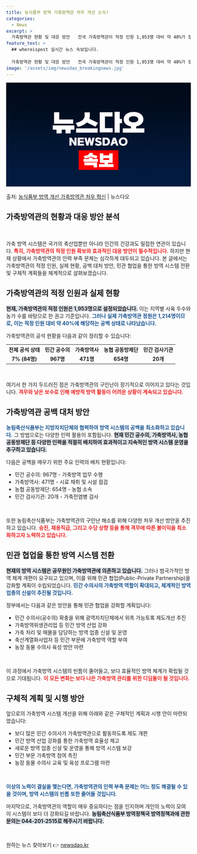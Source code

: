 ```yaml
---
title: 농식품부 방역 가축방역관 처우 개선 소식!
categories:
  - News
excerpt: >
  가축방역관 현황 및 대응 방안   전국 가축방역관이 적정 인원 1,953명 대비 약 40%가 장기 공석 상태…
feature_text: >
  ## whereispost 실시간 뉴스 속보입니다.

  가축방역관 현황 및 대응 방안   전국 가축방역관이 적정 인원 1,953명 대비 약 40%가 장기 공석 상태…
image: '/assets/img/newsdao_breakingnews.jpg'
---
```


![뉴스다오 속보](/assets/img/newsdao_breakingnews.jpg)

<p>출처: <a href="https://newsdao.kr/4848" rel="dofollow">농식품부 방역 개선 가축방역관 처우 혁신</a> | 뉴스다오</p>

<h2 data-ke-size="size26">가축방역관의 현황과 대응 방안 분석</h2>

<p data-ke-size="size16">&nbsp;</p>

가축 방역 시스템은 국가의 축산업뿐만 아니라 인간의 건강과도 밀접한 연관이 있습니다. <b><span style="color: #ee2323;">특히, 가축방역관의 적정 인원 확보와 효과적인 대응 방안이 필수적입니다.</span></b> 하지만 현재 상황에서 가축방역관의 인력 부족 문제는 심각하게 대두되고 있습니다. 본 글에서는 가축방역관의 적정 인원, 실제 현황, 공백 대처 방안, 민관 협업을 통한 방역 시스템 전환 및 구체적 계획들을 체계적으로 살펴보겠습니다.

<h2 data-ke-size="size26">가축방역관의 적정 인원과 실제 현황</h2>

<b><span style="background-color: #21538527;">현재, 가축방역관의 적정 인원은 1,953명으로 설정되었습니다.</span></b> 이는 지역별 사육 두수와 농가 수를 바탕으로 한 권고 기준입니다. <b><span style="color: #1a5490;">그러나 실제 가축방역관 정원은 1,214명이므로, 이는 적정 인원 대비 약 40%에 해당하는 공백 상태로 나타났습니다.</span></b> 

가축방역관의 공석 현황을 다음과 같이 정리할 수 있습니다:

<table>
    <tr>
        <th style="text-align: center; height: 17px;"><b>전체 공석 상태</b></th>
        <th style="text-align: center; height: 17px;"><b>민간 공수의</b></th>
        <th style="text-align: center; height: 17px;"><b>가축방역사</b></th>
        <th style="text-align: center; height: 17px;"><b>농협 공동방제단</b></th>
        <th style="text-align: center; height: 17px;"><b>민간 검사기관</b></th>
    </tr>
    <tr>
        <td style="text-align: center; height: 17px;"><b>7% (84명)</b></td>
        <td style="text-align: center; height: 17px;"><b>967명</b></td>
        <td style="text-align: center; height: 17px;"><b>471명</b></td>
        <td style="text-align: center; height: 17px;"><b>654명</b></td>
        <td style="text-align: center; height: 17px;"><b>20개</b></td>
    </tr>
</table>

<p data-ke-size="size16">&nbsp;</p>

여기서 한 가지 두드러진 점은 가축방역관의 구인난이 장기적으로 이어지고 있다는 것입니다. <b><span style="color: #ee2323;">격무와 낮은 보수로 인해 예방적 방역 활동이 어려운 상황이 계속되고 있습니다.</span></b>

<h2 data-ke-size="size26">가축방역관 공백 대처 방안</h2>

<b><span style="color: #1a5490;">농림축산식품부는 지방자치단체와 협력하여 방역 시스템의 공백을 최소화하고 있습니다.</span></b> 그 방법으로는 다양한 인력 활용이 포함됩니다. <b><span style="background-color: #21538527;">현재 민간 공수의, 가축방역사, 농협 공동방제단 등 다양한 인력을 적절히 배치하여 효과적이고 지속적인 방역 시스템 운영을 추구하고 있습니다.</span></b>

다음은 공백을 메우기 위한 주요 인력의 배치 현황입니다:

<ul>
    <li>민간 공수의: 967명 - 가축방역 업무 수행</li>
    <li>가축방역사: 471명 - 시료 채취 및 시설 점검</li>
    <li>농협 공동방제단: 654명 - 농협 소속</li>
    <li>민간 검사기관: 20개 - 가축전염병 검사</li>
</ul>

<p data-ke-size="size16">&nbsp;</p>

또한 농림축산식품부는 가축방역관의 구인난 해소를 위해 다양한 처우 개선 방안을 추진하고 있습니다. <b><span style="color: #ee2323;">승진, 채용직급, 그리고 수당 상향 등을 통해 격무에 따른 불이익을 최소화하고자 노력하고 있습니다.</span></b> 

<h2 data-ke-size="size26">민관 협업을 통한 방역 시스템 전환</h2>

<b><span style="background-color: #21538527;">현재의 방역 시스템은 공무원인 가축방역관에 의존하고 있습니다.</span></b> 그러나 범국가적인 방역 체계 개편이 요구되고 있으며, 이를 위해 민관 협업(Public-Private Partnership)을 강화할 계획이 수립되었습니다. <b><span style="color: #1a5490;">민간 수의사의 가축방역 역할이 확대되고, 체계적인 방역업종의 신설이 추진될 것입니다.</span></b> 

정부에서는 다음과 같은 방안을 통해 민관 협업을 강화할 계획입니다:

<ul>
    <li>민간 수의사(공수의) 확충을 위해 광역자치단체에서 위촉 가능토록 제도개선 추진</li>
    <li>가축방역위생관리업 등 민간 방역 산업 강화</li>
    <li>가축 처리 및 매몰을 담당하는 방역 업종 신설 및 운영</li>
    <li>축산계열화사업자 등 민간 부문에 가축방역 역할 부여</li>
    <li>농장 동물 수의사 육성 방안 마련</li>
</ul>

<p data-ke-size="size16">&nbsp;</p>

이 과정에서 가축방역 시스템의 빈틈이 줄어들고, 보다 효율적인 방역 체계가 확립될 것으로 기대됩니다. <b><span style="color: #ee2323;">이 모든 변화는 보다 나은 가축방역 관리를 위한 디딤돌이 될 것입니다.</span></b>

<h2 data-ke-size="size26">구체적 계획 및 시행 방안</h2>

앞으로의 가축방역 시스템 개선을 위해 아래와 같은 구체적인 계획과 시행 안이 마련되었습니다:

<ul>
    <li>보다 많은 민간 수의사가 가축방역관으로 활동하도록 제도 개편</li>
    <li>민간 방역 산업 강화를 통한 가축방역 효율성 제고</li>
    <li>새로운 방역 업종 신설 및 운영을 통해 방역 시스템 보강</li>
    <li>민간 부문 가축방역 참여 촉진</li>
    <li>농장 동물 수의사 교육 및 육성 프로그램 마련</li>
</ul>

<p data-ke-size="size16">&nbsp;</p>

<b><span style="color: #1a5490;">이상의 노력이 결실을 맺는다면, 가축방역관의 인력 부족 문제는 어느 정도 해결될 수 있을 것이며, 방역 시스템의 빈틈 또한 줄어들 것입니다.</span></b> 

마지막으로, 가축방역관의 역할이 매우 중요하다는 점을 인지하며 개인의 노력이 모여 이 시스템이 보다 더 강화되길 바랍니다. <b><span style="background-color: #21538527;">농림축산식품부 방역정책국 방역정책과에 관한 문의는 044-201-2515로 해주시기 바랍니다.</span></b> 

<p data-ke-size="size16">&nbsp;</p> 

원하는 뉴스 찾아보기 👉 <a href="https://newsdao.kr" rel="dofollow">newsdao.kr</a>


